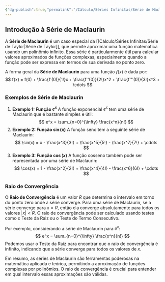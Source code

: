 ```yaml
---
{"dg-publish":true,"permalink":"/Cálculo/Séries Infinitas/Série de Maclaurin/","created":"2025-05-20T13:30:13.835-03:00"}
---
```



## Introdução à Série de Maclaurin

A **Série de Maclaurin** é um caso especial da [[Cálculo/Séries Infinitas/Série de Taylor\|Série de Taylor]], que permite aproximar uma função matemática usando um polinômio infinito. Essa série é particularmente útil para calcular valores aproximados de funções complexas, especialmente quando a função pode ser expressa em termos de sua derivada no ponto zero.

A forma geral da **Série de Maclaurin** para uma função $f(x)$ é dada por:
$$
f(x) = f(0) + \frac{f'(0)}{1!}x + \frac{f''(0)}{2!}x^2 + \frac{f'''(0)}{3!}x^3 + \cdots
$$
### Exemplos de Série de Maclaurin

1. **Exemplo 1: Função $e^x$**
   A função exponencial $e^x$ tem uma série de Maclaurin que é bastante simples e útil:
$$
   e^x = \sum_{n=0}^{\infty} \frac{x^n}{n!}
$$
2. **Exemplo 2: Função $\sin(x)$**
   A função seno tem a seguinte série de Maclaurin:
$$
   \sin(x) = x - \frac{x^3}{3!} + \frac{x^5}{5!} - \frac{x^7}{7!} + \cdots
$$
3. **Exemplo 3: Função $\cos(x)$**
   A função cosseno também pode ser representada por uma série de Maclaurin:
$$
   \cos(x) = 1 - \frac{x^2}{2!} + \frac{x^4}{4!} - \frac{x^6}{6!} + \cdots
$$
### Raio de Convergência

O **Raio de Convergência** é um valor $R$ que determina o intervalo em torno do ponto zero onde a série converge. Para uma série de Maclaurin, se a série converge para $x = R$, então ela converge absolutamente para todos os valores $|x| < R$. O raio de convergência pode ser calculado usando testes como o Teste da Raiz ou o Teste do Termo Consecutivo.

Por exemplo, considerando a série de Maclaurin para $e^x$:
$$
e^x = \sum_{n=0}^{\infty} \frac{x^n}{n!}
$$
Podemos usar o Teste da Raiz para encontrar que o raio de convergência é infinito, indicando que a série converge para todos os valores de $x$.

Em resumo, as séries de Maclaurin são ferramentas poderosas na matemática aplicada e teórica, permitindo a aproximação de funções complexas por polinômios. O raio de convergência é crucial para entender em qual intervalo essas aproximações são válidas.
